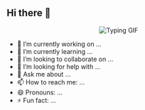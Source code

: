 ## Hi there 👋

<p align="center">
  <img src="https://media1.tenor.com/m/kjXMU4dl8lAAAAAC/hello-world.gif" alt="Typing GIF">
</p>

- 🔭 I’m currently working on ...
- 🌱 I’m currently learning ...
- 👯 I’m looking to collaborate on ...
- 🤔 I’m looking for help with ...
- 💬 Ask me about ...
- 📫 How to reach me: ...
- 😄 Pronouns: ...
- ⚡ Fun fact: ...

